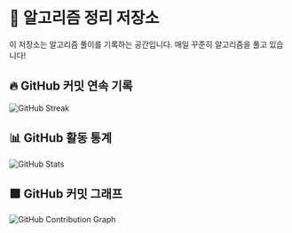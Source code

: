 # 📌 알고리즘 정리 저장소  
이 저장소는 알고리즘 풀이를 기록하는 공간입니다. 매일 꾸준히 알고리즘을 풀고 있습니다!  

## 🔥 GitHub 커밋 연속 기록
![GitHub Streak](https://streak-stats.demolab.com/?user=SYM77777&theme=dark)

## 📊 GitHub 활동 통계  
![GitHub Stats](https://github-readme-stats.vercel.app/api?username=SYM77777&show_icons=true&theme=dark)

## 🟩 GitHub 커밋 그래프
![GitHub Contribution Graph](https://ghchart.rshah.org/SYM77777)